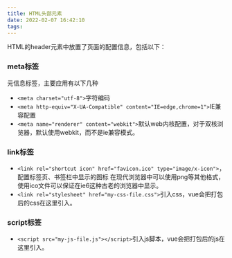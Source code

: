 ```yaml
---
title: HTML头部元素
date: 2022-02-07 16:42:10
tags:
---
```

HTML的header元素中放置了页面的配置信息，包括以下：
### meta标签
元信息标签，主要应用有以下几种
- `<meta charset="utf-8">`字符编码
- `<meta http-equiv="X-UA-Compatible" content="IE=edge,chrome=1">`IE兼容配置
- `<meta name="renderer" content="webkit">`默认web内核配置，对于双核浏览器，默认使用webkit，而不是ie兼容模式。

### link标签
- `<link rel="shortcut icon" href="favicon.ico" type="image/x-icon">`， 配置标签页、书签栏中显示的图标
在现代浏览器中可以使用png等其他格式，使用ico文件可以保证在ie6这种古老的浏览器中显示。
- `<link rel="stylesheet" href="my-css-file.css">`引入css，vue会把打包后的css在这里引入。

### script标签
- `<script src="my-js-file.js"></script>`引入js脚本，vue会把打包后的js在这里引入。
